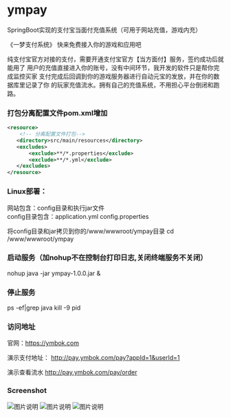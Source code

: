 # ympay

SpringBoot实现的支付宝当面付充值系统（可用于网站充值，游戏内充） 

《一梦支付系统》 
快来免费接入你的游戏和应用吧 

纯支付宝官方对接的支付，需要开通支付宝官方【当方面付】服务，签约成功后就能用了 
用户的充值直接进入你的账号，没有中间环节，我开发的软件只是帮你完成监控买家 
支付完成后回调到你的游戏服务器进行自动元宝的发放，并在你的数据库里记录了你 
的玩家充值流水。拥有自己的充值系统，不用担心平台倒闭和跑路。 

### 打包分离配置文件pom.xml增加  
```xml
<resource> 
    <!-- 分离配置文件打包--> 
   <directory>src/main/resources</directory> 
   <excludes> 
       <exclude>**/*.properties</exclude> 
       <exclude>**/*.yml</exclude> 
   </excludes> 
</resource> 
```

### Linux部署：  
网站包含：config目录和执行jar文件  
config目录包含：application.yml config.properties  

将config目录和jar拷贝到你的/www/wwwroot/ympay目录 
cd /www/wwwroot/ympay

### 启动服务（加nohup不在控制台打印日志,关闭终端服务不关闭）
nohup java -jar ympay-1.0.0.jar & 

### 停止服务
ps -ef|grep java 
kill -9 pid 

### 访问地址 

官网：https://ymbok.com 

演示支付地址： 
http://pay.ymbok.com/pay?appId=1&userId=1 

演示查看流水 
http://pay.ymbok.com/pay/order  


### Screenshot 

![图片说明](https://ymbok.com/static/ym_payment/screenshot/1.png "1.png")
![图片说明](https://ymbok.com/static/ym_payment/screenshot/2.png "2.png")
![图片说明](https://ymbok.com/static/ym_payment/screenshot/3.png "3.png")

